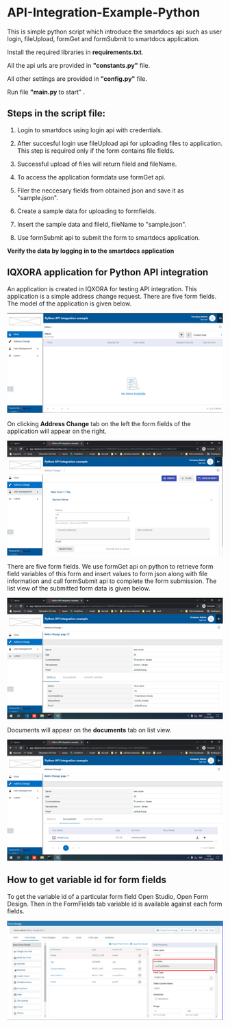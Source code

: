 # API-Integration-Example-Python
 This is simple python script which introduce the smartdocs api such as user login, fileUpload, formGet and formSubmit to smartdocs application.
 
 Install the required libraries in **requirements.txt**.

 All the api urls are provided in **"constants.py"** file.
 
 All other settings are provided in **"config.py"** file.
 
 Run file **"main.py** to start" .
 
 ## Steps in the script file:
 
 1. Login to smartdocs using login api with credentials.

 2. After succesful login use fileUpload api for uploading files to application. This step is required only if the form contains file fields.

 3. Successful upload of files will return fileId and fileName.

 4. To access the application formdata use formGet api.

 5. Filer the neccesary fields from obtained json and save it as "sample.json".

 6. Create a sample data for uploading to formfields.

 7. Insert the sample data and fileId, fileName  to "sample.json".

 8. Use formSubmit api to submit the form to smartdocs application.
 
 **Verify the data by logging in to the smartdocs application**
 
 ## IQXORA application for Python API integration
 
 An application is created in IQXORA for testing API integration. This application is a simple address change request. There are five form fields. The model of the application is given below.

![Model](/images/model.png)

On clicking **Address Change** tab on the left the form fields of the application will appear on the right.

![forms](/images/form.PNG)
 
 There are five form fields. We use formGet api on python to retrieve form field variables of this form and insert values to form json along with file information and call formSubmit api to complete the form submission. The list view of the submitted form data is given below.
 
![List](/images/List.PNG)
 
 Documents will appear on the **documents** tab on list view.
 
![documents](/images/documents.PNG)

## How to get variable id for form fields

To get the variable id of a particular form field Open Studio, Open Form Design. Then in the FormFields tab variable id is available against each form fields.

![variableid](/images/form_variable.png)
